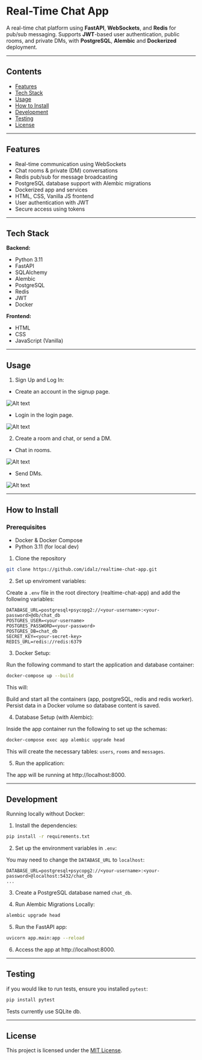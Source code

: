 # Real-Time Chat App

A real-time chat platform using **FastAPI**, **WebSockets**, and **Redis** for pub/sub messaging. Supports **JWT**-based user authentication, public rooms, and private DMs, with **PostgreSQL**, **Alembic** and **Dockerized** deployment.  

---
## Contents

- [Features](#features)
- [Tech Stack](#tech-stack)
- [Usage](#usage)
- [How to Install](#how-to-install)
- [Development](#development)
- [Testing](#testing)
- [License](#license)

---
## Features

- Real-time communication using WebSockets
- Chat rooms & private (DM) conversations
- Redis pub/sub for message broadcasting
- PostgreSQL database support with Alembic migrations
- Dockerized app and services
- HTML, CSS, Vanilla JS frontend
- User authentication with JWT
- Secure access using tokens

---
## Tech Stack

**Backend:**
- Python 3.11
- FastAPI
- SQLAlchemy
- Alembic
- PostgreSQL
- Redis
- JWT
- Docker

**Frontend:**
- HTML
- CSS
- JavaScript (Vanilla)

---
## Usage

1. Sign Up and Log In:

-  Create an account in the signup page.

![Alt text](app_screenshots/signup.png)

- Login in the login page.

![Alt text](app_screenshots/login.png)

2. Create a room and chat, or send a DM.

- Chat in rooms.

![Alt text](app_screenshots/index_room.png)

- Send DMs.

![Alt text](app_screenshots/index_dm.png)

---
## How to Install

### Prerequisites
- Docker & Docker Compose
- Python 3.11 (for local dev)

1. Clone the repository

```bash
git clone https://github.com/idalz/realtime-chat-app.git
```

2. Set up enviroment variables:

Create a `.env` file in the root directory (realtime-chat-app) and add the following variables:

```
DATABASE_URL=postgresql+psycopg2://<your-username>:<your-password>@db/chat_db
POSTGRES_USER=<your-username>
POSTGRES_PASSWORD=<your-password>
POSTGRES_DB=chat_db
SECRET_KEY=<your-secret-key>
REDIS_URL=redis://redis:6379
```

3. Docker Setup:

Run the following command to start the application and database container:

```bash
docker-compose up --build
```

This will:

Build and start all the containers (app, postgreSQL, redis and redis worker).
Persist data in a Docker volume so database content is saved.

4. Database Setup (with Alembic):

Inside the app container run the following to set up the schemas:

```bash
docker-compose exec app alembic upgrade head
```

This will create the necessary tables: `users`, `rooms` and `messages`.

5. Run the application:

The app will be running at http://localhost:8000.

---
## Development

Running locally without Docker:

1. Install the dependencies:

```bash
pip install -r requirements.txt
```

2. Set up the environment variables in `.env`:

You may need to change the `DATABASE_URL` to `localhost`:

```
DATABASE_URL=postgresql+psycopg2://<your-username>:<your-password>@localhost:5432/chat_db
...
```

3. Create a PostgreSQL database named `chat_db`.

4. Run Alembic Migrations Locally:

```bash
alembic upgrade head
```

5. Run the FastAPI app:

```bash
uvicorn app.main:app --reload
```

6. Access the app at http://localhost:8000.

---
## Testing 

if you would like to run tests, ensure you installed `pytest`:

```bash
pip install pytest
```

Tests currently use SQLite db.

---
## License

This project is licensed under the [MIT License](LICENSE).

